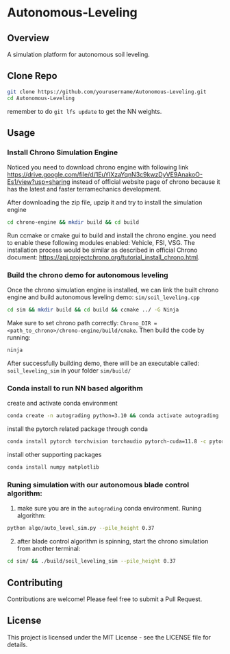 # Autonomous-Leveling

## Overview
A simulation platform for autonomous soil leveling.


## Clone Repo

```bash
git clone https://github.com/yourusername/Autonomous-Leveling.git
cd Autonomous-Leveling
```
remember to do `git lfs update` to get the NN weights.
## Usage

### Install Chrono Simulation Engine
Noticed you need to download chrono engine with following link https://drive.google.com/file/d/1EuYlXzaYqnN3c9kwzDyVE9AnakoO-Es1/view?usp=sharing instead of official website page of chrono because it has the latest and faster terramechanics development.

After downloading the zip file, upzip it and try to install the simulation engine

```bash
cd chrono-engine && mkdir build && cd build
```

Run ccmake or cmake gui to build and install the chrono engine. you need to enable these following modules enabled: Vehicle, FSI, VSG. The installation process would be similar as described in official Chrono document: https://api.projectchrono.org/tutorial_install_chrono.html. 

### Build the chrono demo for autonomous leveling
Once the chrono simulation engine is installed, we can link the built chrono engine and build autonomous leveling demo: `sim/soil_leveling.cpp` 

```bash
cd sim && mkdir build && cd build && ccmake ../ -G Ninja
```
Make sure to set chrono path correctly: `Chrono_DIR = <path_to_chrono>/chrono-engine/build/cmake`. Then build the code by running:
```bash
ninja
```
After successfully building demo, there will be an executable called: `soil_leveling_sim` in your folder `sim/build/`

### Conda install to run NN based algorithm

create and activate conda environment

```bash
conda create -n autograding python=3.10 && conda activate autograding
```
install the pytorch related package through conda
```bash
conda install pytorch torchvision torchaudio pytorch-cuda=11.8 -c pytorch -c nvidia
```
install other supporting packages
```bash
conda install numpy matplotlib
```
### Runing simulation with our autonomous blade control algorithm:

1. make sure you are in the `autograding` conda environment. Runing algorithm:
```bash
python algo/auto_level_sim.py --pile_height 0.37 
```
2. after blade control algorithm is spinning, start the chrono simulation from another terminal:
```bash
cd sim/ && ./build/soil_leveling_sim --pile_height 0.37
```
## Contributing
Contributions are welcome! Please feel free to submit a Pull Request.

## License
This project is licensed under the MIT License - see the LICENSE file for details.